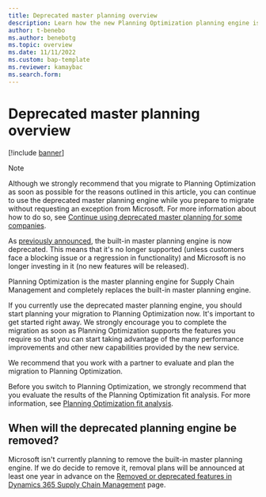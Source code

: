 ```yaml
---
title: Deprecated master planning overview
description: Learn how the new Planning Optimization planning engine is now replacing the legacy build-in planning engine and when the deprecated engine will be removed.
author: t-benebo
ms.author: benebotg
ms.topic: overview
ms.date: 11/11/2022
ms.custom: bap-template
ms.reviewer: kamaybac
ms.search.form:
---
```


# Deprecated master planning overview

[!include [banner](../../includes/banner.md)]

> [!NOTE]
> Although we strongly recommend that you migrate to Planning Optimization as soon as possible for the reasons outlined in this article, you can continue to use the deprecated master planning engine while you prepare to migrate without requesting an exception from Microsoft. For more information about how to do so, see [Continue using deprecated master planning for some companies](continue-using-deprecated-planning.md).

As [previously announced](../get-started/removed-deprecated-features-scm-updates.md#use-of-built-in-supply-chain-management-master-planning-engine-for-distribution-scenarios), the built-in master planning engine is now deprecated. This means that it's no longer supported (unless customers face a blocking issue or a regression in functionality) and Microsoft is no longer investing in it (no new features will be released).

Planning Optimization is the master planning engine for Supply Chain Management and completely replaces the built-in master planning engine.

If you currently use the deprecated master planning engine, you should start planning your migration to Planning Optimization now. It's important to get started right away. We strongly encourage you to complete the migration as soon as Planning Optimization supports the features you require so that you can start taking advantage of the many performance improvements and other new capabilities provided by the new service.

We recommend that you work with a partner to evaluate and plan the migration to Planning Optimization.

Before you switch to Planning Optimization, we strongly recommend that you evaluate the results of the Planning Optimization fit analysis. For more information, see [Planning Optimization fit analysis](planning-optimization/planning-optimization-fit-analysis.md).

## When will the deprecated planning engine be removed?

Microsoft isn't currently planning to remove the built-in master planning engine. If we do decide to remove it, removal plans will be announced at least one year in advance on the [Removed or deprecated features in Dynamics 365 Supply Chain Management](../get-started/removed-deprecated-features-scm-updates.md) page.
